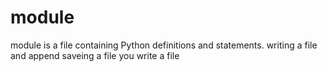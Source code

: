 # module
module is a file containing Python definitions and statements.
writing a file and append 
saveing a file you write a file